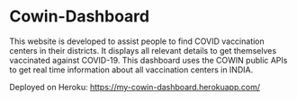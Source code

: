 # Cowin-Dashboard
This website is developed to assist people to find COVID vaccination centers in their districts. It displays all relevant details to get themselves vaccinated against COVID-19. This dashboard uses the COWIN public APIs to get real time information about all vaccination centers in INDIA.

Deployed on Heroku: https://my-cowin-dashboard.herokuapp.com/
